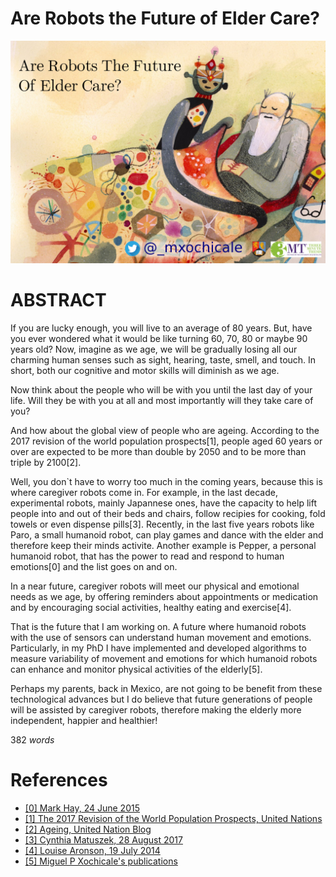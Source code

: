# Are Robots the Future of Elder Care?

![Image of Robocoach](https://github.com/mxochicale/3minutesthesis/blob/master/rehearsals/images/figure03.png)

# ABSTRACT
If you are lucky enough, you will live to an average of 80 years.
But, have you ever wondered what it would be like turning 60, 70, 80 or maybe 90 years old?
Now, imagine as we age, we will be gradually losing all our
charming human senses such as sight, hearing, taste, smell, and touch.
In short, both our cognitive and motor skills will diminish as we age.

Now think about the people who will be with you until the last day of your life.
Will they be with you at all 
and most importantly will they take care of you?

And how about the global view of people who are ageing.
According to the 2017 revision of the world population prospects[1], 
people aged 60 years or over
are expected to be more than double by 2050 and to be more than triple by 2100[2].

Well, you don`t have to worry too much in the coming years, 
because this is where caregiver robots come in.
For example, in the last decade, experimental robots, mainly Japannese ones, 
have the capacity to help lift people into and out of their beds and chairs,
follow recipies for cooking, fold towels or even dispense pills[3].
Recently, in the last five years robots like
Paro, a small humanoid robot, can play games and dance with the elder
and therefore keep their minds activite.
Another example is Pepper, a personal humanoid robot, that has the power 
to read and respond to human emotions[0]
and the list goes on and on.

In a near future, caregiver robots will meet our physical and emotional needs as we age,
by offering reminders about appointments or medication 
and by encouraging social activities, healthy eating and exercise[4].

That is the future that I am working on.
A future where humanoid robots with the use of sensors can understand human movement and emotions.
Particularly, in my PhD I have implemented and developed algorithms to measure 
variability of movement and emotions 
for which humanoid robots can enhance and monitor physical activities of the elderly[5].

Perhaps my parents, back in Mexico, are not going to be benefit 
from these technological advances 
but I do believe that future generations of people will be assisted by caregiver robots,
therefore making the elderly more independent, happier and healthier!

382 _words_

# References
* [ [0] Mark Hay, 24 June 2015 ](https://www.good.is/articles/robots-elder-care-pepper-exoskeletons-japan)
* [ [1] The 2017 Revision of the World Population Prospects, United Nations](https://esa.un.org/unpd/wpp/Publications/Files/WPP2017_KeyFindings.pdf)
* [ [2] Ageing, United Nation Blog](http://www.un.org/en/sections/issues-depth/ageing/)
* [ [3] Cynthia Matuszek, 28 August 2017](http://uk.businessinsider.com/robot-caregivers-for-the-elderly-10-years-away-2017-8)
* [ [4] Louise Aronson, 19 July 2014](https://www.nytimes.com/2014/07/20/opinion/sunday/the-future-of-robot-caregivers.html)
* [ [5] Miguel P Xochicale's publications](https://mxochicale.github.io/publications/) 

